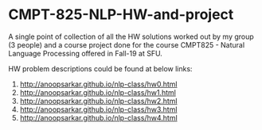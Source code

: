 # CMPT-825-NLP-HW-and-project
A single point of collection of all the HW solutions worked out by my group (3 people) and a course project done for the course CMPT825 - Natural Language Processing offered in Fall-19 at SFU.

HW problem descriptions could be found at below links:
1. http://anoopsarkar.github.io/nlp-class/hw0.html
2. http://anoopsarkar.github.io/nlp-class/hw1.html
3. http://anoopsarkar.github.io/nlp-class/hw2.html
4. http://anoopsarkar.github.io/nlp-class/hw3.html
5. http://anoopsarkar.github.io/nlp-class/hw4.html
